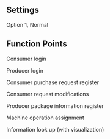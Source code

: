 ## Settings

Option 1, Normal 

## Function Points

Consumer login

Producer login 

Consumer purchase request register

Consumer request modifications 

Producer package information register 

Machine operation assignment 

Information look up (with visualization)
